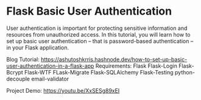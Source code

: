 # Flask Basic User Authentication

User authentication is important for protecting sensitive information and resources from unauthorized access. In this tutorial, you will learn how to set up basic user authentication – that is password-based authentication – in your Flask application.

Blog Tutorial: <https://ashutoshkrris.hashnode.dev/how-to-set-up-basic-user-authentication-in-a-flask-app>
Requirements: Flask Flask-Login Flask-Bcrypt Flask-WTF FLask-Migrate Flask-SQLAlchemy Flask-Testing python-decouple email-validator

Project Demo: <https://youtu.be/XxSESg89xEI>
